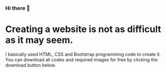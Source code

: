 ### Hi there 👋

# Creating a website is not as difficult as it may seem.

I basically used HTML, CSS and Bootstrap programming code to create it. You can download all codes and required images for free by clicking the download button below.
